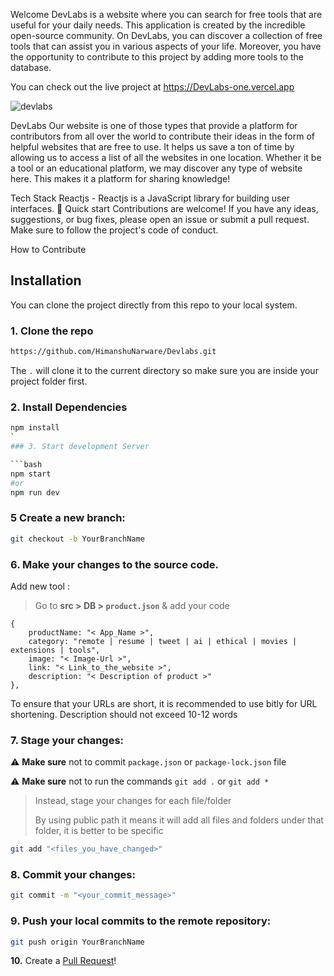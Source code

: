  Welcome 
DevLabs is a website where you can search for free tools that are useful for your daily needs. This application is created by the incredible open-source community. On DevLabs, you can discover a collection of free tools that can assist you in various aspects of your life. Moreover, you have the opportunity to contribute to this project by adding more tools to the database.

You can check out the live project at https://DevLabs-one.vercel.app

![devlabs](https://github.com/HimanshuNarware/Devlabs/assets/83147410/a508cf73-6724-46d3-a66d-6b9a7811bfdd)

 
DevLabs
Our website is one of those types that provide a platform for contributors from all over the world to contribute their ideas in the form of helpful websites that are free to use. It helps us save a ton of time by allowing us to access a list of all the websites in one location. Whether it be a tool or an educational platform, we may discover any type of website here. This makes it a platform for sharing knowledge!


Tech Stack
Reactjs - Reactjs is a JavaScript library for building user interfaces.
🚀 Quick start
Contributions are welcome! If you have any ideas, suggestions, or bug fixes, please open an issue or submit a pull request. Make sure to follow the project's code of conduct.

How to Contribute
## Installation

You can clone the project directly from this repo to your local system.

### 1. Clone the repo

```bash
https://github.com/HimanshuNarware/Devlabs.git
```

The `.` will clone it to the current directory so make sure you are inside your project folder first.

### 2. Install Dependencies

```bash
npm install
`
### 3. Start development Server

```bash
npm start
#or
npm run dev
```

### 5 Create a new branch:

```bash
git checkout -b YourBranchName
```


### 6. Make your changes to the source code.
 Add new tool :
   > Go to **src > DB > `product.json`** & add your code

```
{
    productName: "< App_Name >",
    category: "remote | resume | tweet | ai | ethical | movies | extensions | tools",
    image: "< Image-Url >",
    link: "< Link_to_the_website >",
    description: "< Description of product >"
},
```
To ensure that your URLs are short, it is recommended to use bitly for URL shortening.
Description should not exceed 10-12 words

### 7. Stage your changes:

⚠️ **Make sure** not to commit `package.json` or `package-lock.json` file

⚠️ **Make sure** not to run the commands `git add .` or `git add *`

> Instead, stage your changes for each file/folder
>
> By using public path it means it will add all files and folders under that folder, it is better to be specific



```bash
git add "<files_you_have_changed>"
```

### 8. Commit your changes:

```bash
git commit -m "<your_commit_message>"
```

### 9. Push your local commits to the remote repository:

```bash
git push origin YourBranchName
```

**10.** Create a [Pull Request](https://help.github.com/en/github/collaborating-with-issues-and-pull-requests/creating-a-pull-request)!
